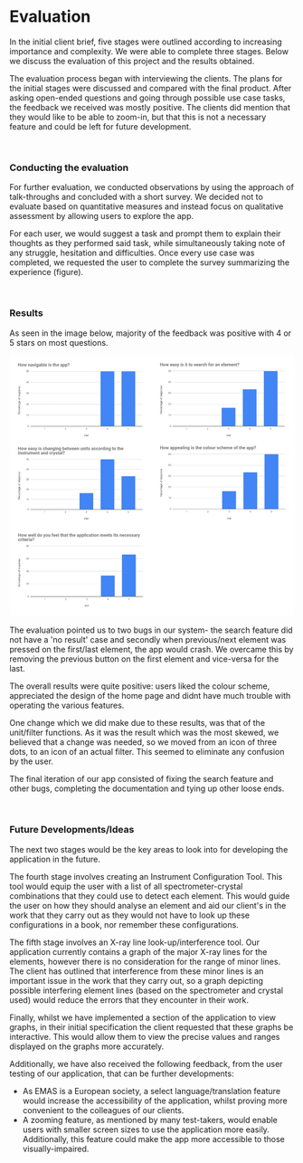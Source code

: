 # **Evaluation**
In the initial client brief, five stages were outlined according to increasing importance and complexity. We were able to complete three stages. Below we discuss the evaluation of this project and the results obtained.

The evaluation process began with interviewing the clients. The plans for the initial stages were discussed and compared with the final product. After asking open-ended questions and going through possible use case tasks, the feedback we received was mostly positive. The clients did mention that they would like to be able to zoom-in, but that this is not a necessary feature and could be left for future development.

<br>

### Conducting the evaluation
For further evaluation, we conducted observations by using the approach of talk-throughs and concluded with a short survey. We decided not to evaluate based on quantitative measures and instead focus on qualitative assessment by allowing users to explore the app.

For each user, we would suggest a task and prompt them to explain their thoughts as they performed said task, while simultaneously taking note of any struggle, hesitation and difficulties. Once every use case was completed, we requested the user to complete the survey summarizing the experience (figure).

<br>

### Results
As seen in the image below, majority of the feedback was positive with 4 or 5 stars on most questions.

![results](images/SurveyResults.png "results")

The evaluation pointed us to two bugs in our system- the search feature did not have a 'no result' case and secondly when previous/next element was pressed on the first/last element, the app would crash. We overcame this by removing the previous button on the first element and vice-versa for the last.

The overall results were quite positive: users liked the colour scheme, appreciated the design of the home page and didnt have much trouble with operating the various features.

One change which we did make due to these results, was that of the unit/filter functions. As it was the result which was the most skewed, we believed that a change was needed, so we moved from an icon of three dots, to an icon of an actual filter. This seemed to eliminate any confusion by the user.

The final iteration of our app consisted of fixing the search feature and other bugs, completing the documentation and tying up other loose ends.

<br>

### Future Developments/Ideas
The next two stages would be the key areas to look into for developing the application in the future.

The fourth stage involves creating an Instrument Configuration Tool. This tool would equip the user with a list of all spectrometer-crystal combinations that they could use to detect each element. This would guide the user on how they should analyse an element and aid our client's in the work that they carry out as they would not have to look up these configurations in a book, nor remember these configurations.

The fifth stage involves an X-ray line look-up/interference tool. Our application currently contains a graph of the major X-ray lines for the elements, however there is no consideration for the range of minor lines. The client has outlined that interference from these minor lines is an important issue in the work that they carry out, so a graph depicting possible interfering element lines (based on the spectrometer and crystal used) would reduce the errors that they encounter in their work.

Finally, whilst we have implemented a section of the application to view graphs, in their initial specification the client requested that these graphs be interactive. This would allow them to view the precise values and ranges displayed on the graphs more accurately.

Additionally, we have also received the following feedback, from the user testing of our application, that can be further developments:
* As EMAS is a European society, a select language/translation feature would increase the accessibility of the application, whilst proving more convenient to the colleagues of our clients.
* A zooming feature, as mentioned by many test-takers, would enable users with smaller screen sizes to use the application more easily. Additionally, this feature could make the app more accessible to those visually-impaired.
